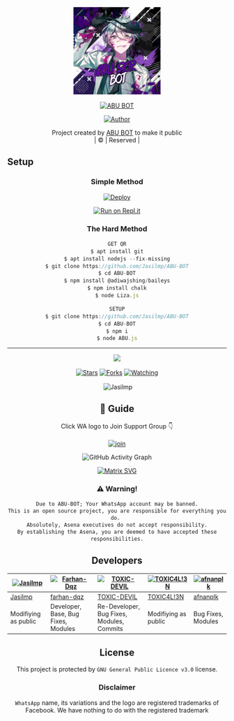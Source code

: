 
<div align="center">
  <img border-radius: 15px src="Abuser.png"width="200" height="200"/>
  <p align="center">
    
    
<a href="#"><img title="ABU BOT" src="https://img.shields.io/badge/ABU BOT-green?colorA=%23ff0000&colorB=%23017e40&style=for-the-badge"></a>
</p>
  <p align="center">
<a href=https://github.com/Jasilmp"><img title="Author" src="https://img.shields.io/badge/Author-(ABU BOT!-ABUBOT?color=blue&style=for-the-badge&logo=whatsapp"></a>
</p>
</div>
<p align="center">
Project created by <a href="https://github.com/Jasilmp">ABU BOT</a> to make it public
    <br>
       | © |
        Reserved |
    <br> 
</p>

## Setup
<div align="center">

  ### Simple Method
  
[![Deploy](https://www.herokucdn.com/deploy/button.svg)](https://heroku.com/deploy?template=https://github.com/Jasilmp/ABU-BOT) 
  
[![Run on Repl.it](https://repl.it/badge/github/quiec/whatsAlfa)](https://replit.com/@aju0011/Ajuserv2-Qr)
  
### The Hard Method
```js
GET QR
$ apt install git
$ apt install nodejs --fix-missing
$ git clone https://github.com/Jasilmp/ABU-BOT
$ cd ABU-BOT
$ npm install @adiwajshing/baileys
$ npm install chalk
$ node Liza.js
```
      
```js
SETUP
$ git clone https://github.com/Jasilmp/ABU-BOT
$ cd ABU-BOT
$ npm i
$ node ABU.js
```

----

  <p align="center">
  <a href="https://github.com/Jasilmp/ABU-BOT">
    
<a href="https:https://github.com/Jasilmp?tab=followers">
<img src="https://img.shields.io/github/repo-size/Jasilmp/ABU-BOT?color=green&label=Repo%20total%20size&style=plastic">
<p align="center">
<a href="https://github.com/ABU-BOT/followers"
<img title="Followers" src="https://img.shields.io/github/followers/ABU-BOT?color=blue&style=flat-square"></a>
<a href="https://github.com/Jasilmp/ABU-BOT/stargazers/"><img title="Stars" src="https://img.shields.io/github/stars/Jasilmp/ABU-BOT?color=blue&style=flat-square"></a>
<a href="https://github.com/Jasilmp/ABU-BOT/network/members"><img title="Forks" src="https://img.shields.io/github/forks/Jasilmp/ABU-BOT?color=blue&style=flat-square"></a>
<a href="https://github.com/Jasilmp/ABU-BOT/watchers"><img title="Watching" src="https://img.shields.io/github/watchers/Jasilmp/ABU-BOT?label=Watchers&color=blue&style=flat-square"></a>
</p>

<p align="center">
<p>&nbsp;<img align="center" src="https://github-readme-stats.vercel.app/api?username=Jasilmp&show_icons=true&theme=dark&locale=en" alt="Jasilmp" /></p>
    
## 📢 Guide
Click WA logo to Join Support Group 👇
    <br>
<br>
  [![join](https://github.com/Jasilmp/ABU-BOT/blob/master/WhatsAsena.png)](https://chat.whatsapp.com/BRPbS6JHUoCE480MpLLM5z)
  <div align="center">
       
  ![GitHub Activity Graph](https://activity-graph.herokuapp.com/graph?username=chunkindepadayali&bg_color=000000&color=4fff67&line=4fff67&point=ffffff&area=true&hide_border=true)
  </div>
 
  
  [![Matrix SVG](https://raw.githubusercontent.com/rodrigograca31/rodrigograca31/master/matrix.svg)](https://chat.whatsapp.com/BRPbS6JHUoCE480MpLLM5z)
                     
### ⚠️ Warning! 
```
Due to ABU-BOT; Your WhatsApp account may be banned.
This is an open source project, you are responsible for everything you do. 
Absolutely, Asena executives do not accept responsibility.
By establishing the Asena, you are deemed to have accepted these responsibilities.
```

## Developers
  <div align="center">
    
[![Jasilmp](https://github.com/Jasilmp.png?size=100)](https://github.com/Jasilmp) | [![Farhan-Dqz](https://github.com/farhan-dqz.png?size=100)](https://github.com/farhan-dqz) | [![TOXIC-DEVIL](https://github.com/TOXIC-DEVIL.png?size=100)](https://github.com/TOXIC-DEVIL) |  [![TOXIC4L!3N](https://github.com/Alien-alfa.png?size=100)](https://github.com/AI-VIKI) | [![afnanplk](https://github.com/afnanplk.png?size=100)](https://github.com/afnanplk) 
----|----|----|----|----
[Jasilmp](https://github.com/Jasilmp) | [farhan-dqz](https://github.com/farhan-dqz) | [TOXIC-DEVIL](https://github.com/TOXIC-DEVIL) | [TOXIC4L!3N](https://github.com/AI-VIKI) | [afnanplk](https://github.com/afnanplk) 
Modifiying as public | Developer, Base, Bug Fixes, Modules| Re-Developer, Bug Fixes, Modules, Commits |  Modifiying  as   public | Bug Fixes, Modules 
  </div>
    


## License
This project is protected by `GNU General Public Licence v3.0` license.

### Disclaimer
`WhatsApp` name, its variations and the logo are registered trademarks of Facebook. We have nothing to do with the registered trademark
